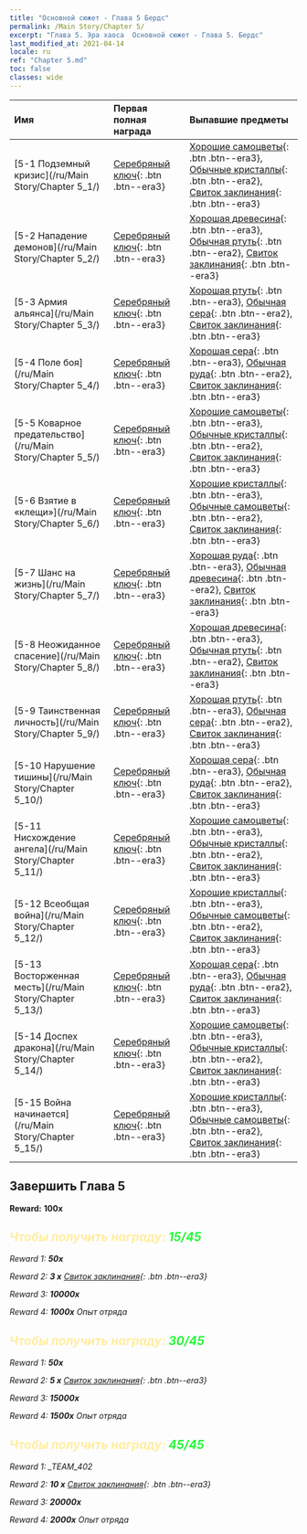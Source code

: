 ```yaml
---
title: "Основной сюжет - Глава 5 Бердс"
permalink: /Main Story/Chapter 5/
excerpt: "Глава 5. Эра хаоса  Основной сюжет - Глава 5. Бердс"
last_modified_at: 2021-04-14
locale: ru
ref: "Chapter 5.md"
toc: false
classes: wide
---
```


  | Имя |  Первая полная награда | Выпавшие предметы |
  |:------------|:------------|:------------| 
  | [5-1 Подземный кризис](/ru/Main Story/Chapter 5_1/) | [Серебряный ключ](/ru/Items/con_693/){: .btn .btn--era3} | [Хорошие самоцветы](/ru/Items/mat_16/){: .btn .btn--era3}, [Обычные кристаллы](/ru/Items/mat_11/){: .btn .btn--era2}, [Свиток заклинания](/ru/Items/con_694/){: .btn .btn--era3} |
  | [5-2 Нападение демонов](/ru/Main Story/Chapter 5_2/) | [Серебряный ключ](/ru/Items/con_693/){: .btn .btn--era3} | [Хорошая древесина](/ru/Items/mat_13/){: .btn .btn--era3}, [Обычная ртуть](/ru/Items/mat_8/){: .btn .btn--era2}, [Свиток заклинания](/ru/Items/con_694/){: .btn .btn--era3} |
  | [5-3 Армия альянса](/ru/Main Story/Chapter 5_3/) | [Серебряный ключ](/ru/Items/con_693/){: .btn .btn--era3} | [Хорошая ртуть](/ru/Items/mat_14/){: .btn .btn--era3}, [Обычная сера](/ru/Items/mat_9/){: .btn .btn--era2}, [Свиток заклинания](/ru/Items/con_694/){: .btn .btn--era3} |
  | [5-4 Поле боя](/ru/Main Story/Chapter 5_4/) | [Серебряный ключ](/ru/Items/con_693/){: .btn .btn--era3} | [Хорошая сера](/ru/Items/mat_15/){: .btn .btn--era3}, [Обычная руда](/ru/Items/mat_6/){: .btn .btn--era2}, [Свиток заклинания](/ru/Items/con_694/){: .btn .btn--era3} |
  | [5-5 Коварное предательство](/ru/Main Story/Chapter 5_5/) | [Серебряный ключ](/ru/Items/con_693/){: .btn .btn--era3} | [Хорошие самоцветы](/ru/Items/mat_16/){: .btn .btn--era3}, [Обычные кристаллы](/ru/Items/mat_11/){: .btn .btn--era2}, [Свиток заклинания](/ru/Items/con_694/){: .btn .btn--era3} |
  | [5-6 Взятие в «клещи»](/ru/Main Story/Chapter 5_6/) | [Серебряный ключ](/ru/Items/con_693/){: .btn .btn--era3} | [Хорошие кристаллы](/ru/Items/mat_17/){: .btn .btn--era3}, [Обычные самоцветы](/ru/Items/mat_10/){: .btn .btn--era2}, [Свиток заклинания](/ru/Items/con_694/){: .btn .btn--era3} |
  | [5-7 Шанс на жизнь](/ru/Main Story/Chapter 5_7/) | [Серебряный ключ](/ru/Items/con_693/){: .btn .btn--era3} | [Хорошая руда](/ru/Items/mat_12/){: .btn .btn--era3}, [Обычная древесина](/ru/Items/mat_7/){: .btn .btn--era2}, [Свиток заклинания](/ru/Items/con_694/){: .btn .btn--era3} |
  | [5-8 Неожиданное спасение](/ru/Main Story/Chapter 5_8/) | [Серебряный ключ](/ru/Items/con_693/){: .btn .btn--era3} | [Хорошая древесина](/ru/Items/mat_13/){: .btn .btn--era3}, [Обычная ртуть](/ru/Items/mat_8/){: .btn .btn--era2}, [Свиток заклинания](/ru/Items/con_694/){: .btn .btn--era3} |
  | [5-9 Таинственная личность](/ru/Main Story/Chapter 5_9/) | [Серебряный ключ](/ru/Items/con_693/){: .btn .btn--era3} | [Хорошая ртуть](/ru/Items/mat_14/){: .btn .btn--era3}, [Обычная сера](/ru/Items/mat_9/){: .btn .btn--era2}, [Свиток заклинания](/ru/Items/con_694/){: .btn .btn--era3} |
  | [5-10 Нарушение тишины](/ru/Main Story/Chapter 5_10/) | [Серебряный ключ](/ru/Items/con_693/){: .btn .btn--era3} | [Хорошая сера](/ru/Items/mat_15/){: .btn .btn--era3}, [Обычная руда](/ru/Items/mat_6/){: .btn .btn--era2}, [Свиток заклинания](/ru/Items/con_694/){: .btn .btn--era3} |
  | [5-11 Нисхождение ангела](/ru/Main Story/Chapter 5_11/) | [Серебряный ключ](/ru/Items/con_693/){: .btn .btn--era3} | [Хорошие самоцветы](/ru/Items/mat_16/){: .btn .btn--era3}, [Обычные кристаллы](/ru/Items/mat_11/){: .btn .btn--era2}, [Свиток заклинания](/ru/Items/con_694/){: .btn .btn--era3} |
  | [5-12 Всеобщая война](/ru/Main Story/Chapter 5_12/) | [Серебряный ключ](/ru/Items/con_693/){: .btn .btn--era3} | [Хорошие кристаллы](/ru/Items/mat_17/){: .btn .btn--era3}, [Обычные самоцветы](/ru/Items/mat_10/){: .btn .btn--era2}, [Свиток заклинания](/ru/Items/con_694/){: .btn .btn--era3} |
  | [5-13 Восторженная месть](/ru/Main Story/Chapter 5_13/) | [Серебряный ключ](/ru/Items/con_693/){: .btn .btn--era3} | [Хорошая сера](/ru/Items/mat_15/){: .btn .btn--era3}, [Обычная руда](/ru/Items/mat_6/){: .btn .btn--era2}, [Свиток заклинания](/ru/Items/con_694/){: .btn .btn--era3} |
  | [5-14 Доспех дракона](/ru/Main Story/Chapter 5_14/) | [Серебряный ключ](/ru/Items/con_693/){: .btn .btn--era3} | [Хорошие самоцветы](/ru/Items/mat_16/){: .btn .btn--era3}, [Обычные кристаллы](/ru/Items/mat_11/){: .btn .btn--era2}, [Свиток заклинания](/ru/Items/con_694/){: .btn .btn--era3} |
  | [5-15 Война начинается](/ru/Main Story/Chapter 5_15/) | [Серебряный ключ](/ru/Items/con_693/){: .btn .btn--era3} | [Хорошие кристаллы](/ru/Items/mat_17/){: .btn .btn--era3}, [Обычные самоцветы](/ru/Items/mat_10/){: .btn .btn--era2}, [Свиток заклинания](/ru/Items/con_694/){: .btn .btn--era3} |


## Завершить Глава 5

 **Reward:**  **100x** <i class="fas fa-gem"/>



## <span style="color: #ffeea0">Чтобы получить награду: </span><span style="color: #27f73a">15/45</span>

 Reward 1:  **50x** <i class="fas fa-gem"/>

 Reward 2: **3 x** [Свиток заклинания](/ru/Items/con_694/){: .btn .btn--era3}

 Reward 3:  **10000x** <i class="fas fa-coins"/>

 Reward 4:  **1000x** Опыт отряда



## <span style="color: #ffeea0">Чтобы получить награду: </span><span style="color: #27f73a">30/45</span>

 Reward 1:  **50x** <i class="fas fa-gem"/>

 Reward 2: **5 x** [Свиток заклинания](/ru/Items/con_694/){: .btn .btn--era3}

 Reward 3:  **15000x** <i class="fas fa-coins"/>

 Reward 4:  **1500x** Опыт отряда



## <span style="color: #ffeea0">Чтобы получить награду: </span><span style="color: #27f73a">45/45</span>

 Reward 1: _TEAM_402

 Reward 2: **10 x** [Свиток заклинания](/ru/Items/con_694/){: .btn .btn--era3}

 Reward 3:  **20000x** <i class="fas fa-coins"/>

 Reward 4:  **2000x** Опыт отряда

